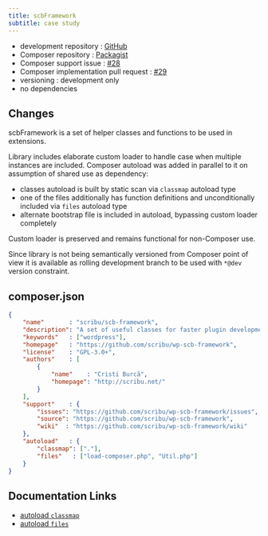 ```yaml
---
title: scbFramework
subtitle: case study
---
```


 - development repository : [GitHub](https://github.com/scribu/wp-scb-framework)
 - Composer repository : [Packagist](https://packagist.org/packages/scribu/scb-framework)
 - Composer support issue : [#28](https://github.com/scribu/wp-scb-framework/issues/28)
 - Composer implementation pull request : [#29](https://github.com/scribu/wp-scb-framework/pull/29)
 - versioning : development only
 - no dependencies

## Changes

scbFramework is a set of helper classes and functions to be used in extensions.

Library includes elaborate custom loader to handle case when multiple instances are included. Composer autoload was added in parallel to it on assumption of shared use as dependency:

 - classes autoload is built by static scan via `classmap` autoload type
 - one of the files additionally has function definitions and unconditionally included via `files` autoload type
 - alternate bootstrap file is included in autoload, bypassing custom loader completely

Custom loader is preserved and remains functional for non-Composer use.

Since library is not being semantically versioned from Composer point of view it is available as rolling development branch to be used with `*@dev` version constraint.

## composer.json

```json
{
    "name"       : "scribu/scb-framework",
    "description": "A set of useful classes for faster plugin development",
    "keywords"   : ["wordpress"],
    "homepage"   : "https://github.com/scribu/wp-scb-framework",
    "license"    : "GPL-3.0+",
    "authors"    : [
        {
            "name"    : "Cristi Burcă",
            "homepage": "http://scribu.net/"
        }
    ],
    "support"    : {
        "issues": "https://github.com/scribu/wp-scb-framework/issues",
        "source": "https://github.com/scribu/wp-scb-framework",
        "wiki"  : "https://github.com/scribu/wp-scb-framework/wiki"
    },
    "autoload"   : {
        "classmap": ["."],
        "files"   : ["load-composer.php", "Util.php"]
    }
}
```

## Documentation Links

 - [autoload `classmap`](http://getcomposer.org/doc/04-schema.md#classmap)
 - [autoload `files`](http://getcomposer.org/doc/04-schema.md#files)